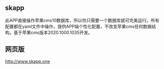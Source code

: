 ## skapp

此APP直接操作苹果cms10数据库，所以你只需要一个数据库就可完美运行。所有配置都在yaml文件中操作，提供APP端个性化配置，不改变苹果cms任何数据结构。基于苹果cms版本2020.1000.1035开发。

## 网页版

http://www.skapp.one
